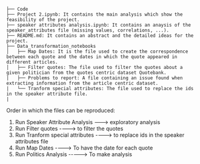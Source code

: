 ```console

├── Code
├── Project 2.ipynb: It contains the main analysis which show the feasibility of the project.
├── speaker attributes analysis.ipynb: It contains an anaysis of the speaker_attributes file (missing values, correlations, ...).
├── README.md: It contains an abstract and the detailed ideas for the project.
├── Data_transformation_notebooks
│   ├── Map Dates: It is the file used to create the correspondence between each quote and the dates in which the quote appeared in different articles.
│   ├── Filter quotes: The file used to filter the quotes about a given politician from the quotes centric dataset Quotebank.
|   ├── Problems to report: A file containing an issue found when extracting information from the article centric dataset.
|   └── Tranform special attributes: The file used to replace the ids in the speaker attribute file.
|   
```

Order in which the files can be reproduced:
1) Run Speaker Attribute Analysis ---> exploratory analysis
2) Run Filter quotes ----> to filter the quotes
3) Run Tranform special attributes ----> to replace ids in the speaker attributes file
4) Run Map Dates ----> To have the date for each quote 
5) Run Politics Analysis -----> To make analysis
